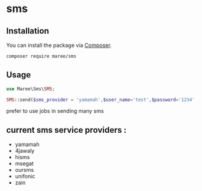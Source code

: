 # sms
## Installation

You can install the package via [Composer](https://getcomposer.org).

```bash
composer require maree/sms
```

## Usage

```php
use Maree\Sms\SMS;

SMS::send($sms_provider = 'yamamah',$user_name='test',$password='1234',$sender_name='Maree App',$phone='0020*********', $msg='sms sent successfuly');  


```
prefer to use jobs in sending many sms

## current sms service providers :
- yamamah
- 4jawaly
- hisms
- msegat
- oursms
- unifonic
- zain







